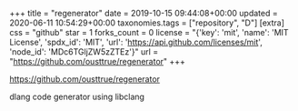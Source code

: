 +++
title = "regenerator"
date = 2019-10-15 09:44:08+00:00
updated = 2020-06-11 10:54:29+00:00
taxonomies.tags = ["repository", "D"]
[extra]
css = "github"
star = 1
forks_count = 0
license = "{'key': 'mit', 'name': 'MIT License', 'spdx_id': 'MIT', 'url': 'https://api.github.com/licenses/mit', 'node_id': 'MDc6TGljZW5zZTEz'}"
url = "https://github.com/ousttrue/regenerator"
+++

<https://github.com/ousttrue/regenerator>

dlang code generator using libclang
